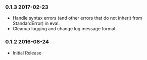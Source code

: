 ### 0.1.3 2017-02-23
- Handle syntax errors (and other errors that do not inherit from StandardError) in eval.
- Cleanup logging and change log message format

### 0.1.2 2016-08-24
- Initial Release
